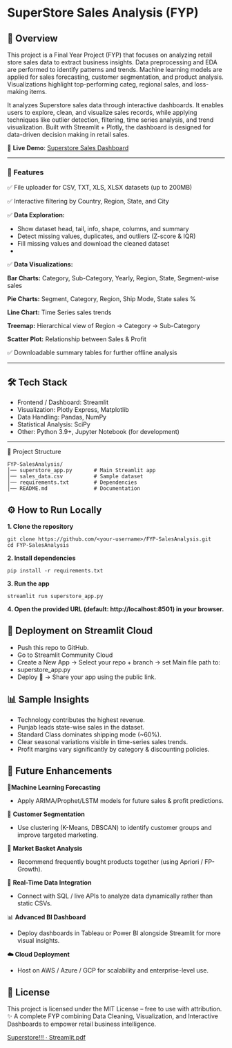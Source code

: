 # SuperStore Sales Analysis (FYP)

## 📌 Overview
This project is a Final Year Project (FYP) that focuses on analyzing retail store sales data to extract business insights. Data preprocessing and EDA are performed to identify patterns and trends. Machine learning models are applied for sales forecasting, customer segmentation, and product analysis. Visualizations highlight top-performing categ, regional sales, and loss-making items.

It analyzes Superstore sales data through interactive dashboards.
It enables users to explore, clean, and visualize sales records, while applying techniques like outlier detection, filtering, time series analysis, and trend visualization.
Built with Streamlit + Plotly, the dashboard is designed for data-driven decision making in retail sales.

🔗 **Live Demo**: [Superstore Sales Dashboard](https://fyp-salesanalysis-01.streamlit.app/)

---
### 🎯 Features

✅ File uploader for CSV, TXT, XLS, XLSX datasets (up to 200MB)

✅ Interactive filtering by Country, Region, State, and City

✅ **Data Exploration:**

- Show dataset head, tail, info, shape, columns, and summary
- Detect missing values, duplicates, and outliers (Z-score & IQR)
- Fill missing values and download the cleaned dataset
- 
✅ **Data Visualizations:**

**Bar Charts:** Category, Sub-Category, Yearly, Region, State, Segment-wise sales

**Pie Charts:** Segment, Category, Region, Ship Mode, State sales %

**Line Chart:** Time Series sales trends

**Treemap:** Hierarchical view of Region → Category → Sub-Category

**Scatter Plot:** Relationship between Sales & Profit

✅ Downloadable summary tables for further offline analysis

---
## 🛠 Tech Stack

- Frontend / Dashboard: Streamlit
- Visualization: Plotly Express, Matplotlib
- Data Handling: Pandas, NumPy
- Statistical Analysis: SciPy
- Other: Python 3.9+, Jupyter Notebook (for development)

---

📂 Project Structure
```
FYP-SalesAnalysis/
│── superstore_app.py       # Main Streamlit app
│── sales_data.csv          # Sample dataset
│── requirements.txt        # Dependencies
│── README.md               # Documentation
```

## ⚙️ How to Run Locally

**1. Clone the repository**
```
git clone https://github.com/<your-username>/FYP-SalesAnalysis.git
cd FYP-SalesAnalysis
```

**2. Install dependencies**
```
pip install -r requirements.txt
```
**3. Run the app**
```
streamlit run superstore_app.py
```
**4. Open the provided URL (default: http://localhost:8501) in your browser.**

## 🚀 Deployment on Streamlit Cloud

- Push this repo to GitHub.
- Go to Streamlit Community Cloud
- Create a New App → Select your repo + branch → set Main file path to:
- superstore_app.py
- Deploy 🎉 → Share your app using the public link.

## 📊 Sample Insights

- Technology contributes the highest revenue.
- Punjab leads state-wise sales in the dataset.
- Standard Class dominates shipping mode (~60%).
- Clear seasonal variations visible in time-series sales trends.
- Profit margins vary significantly by category & discounting policies.

## 🚀 Future Enhancements

**🔮Machine Learning Forecasting**

- Apply ARIMA/Prophet/LSTM models for future sales & profit predictions.

👥 **Customer Segmentation**

- Use clustering (K-Means, DBSCAN) to identify customer groups and improve targeted marketing.

🛒 **Market Basket Analysis**

- Recommend frequently bought products together (using Apriori / FP-Growth).

📡 **Real-Time Data Integration**

- Connect with SQL / live APIs to analyze data dynamically rather than static CSVs.

📊 **Advanced BI Dashboard**

- Deploy dashboards in Tableau or Power BI alongside Streamlit for more visual insights.

**☁️ Cloud Deployment**

- Host on AWS / Azure / GCP for scalability and enterprise-level use.

## 📜 License

This project is licensed under the MIT License – free to use with attribution.
✨ A complete FYP combining Data Cleaning, Visualization, and Interactive Dashboards to empower retail business intelligence.


[Superstore!!! · Streamlit.pdf](https://github.com/user-attachments/files/22053268/Superstore.Streamlit.pdf)






